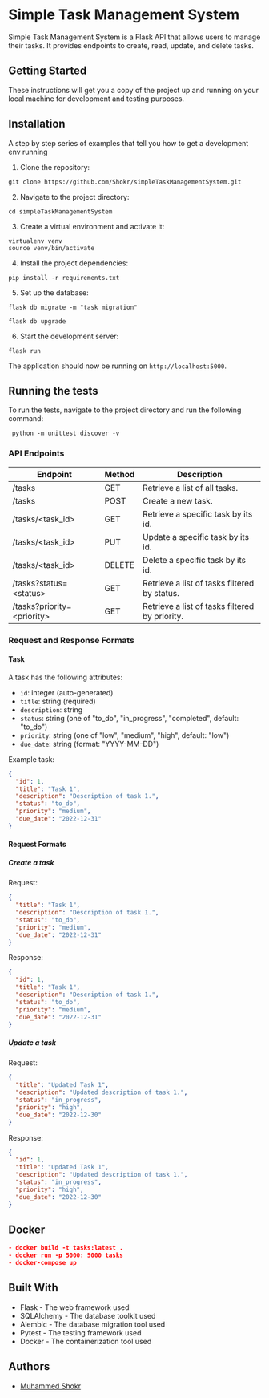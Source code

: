 # Simple Task Management System

Simple Task Management System is a Flask API that allows users to manage their tasks. It provides endpoints to create,
read, update, and delete tasks.

## Getting Started

These instructions will get you a copy of the project up and running on your local machine for development and testing
purposes.

## Installation

A step by step series of examples that tell you how to get a development env running

1. Clone the repository:

```
git clone https://github.com/Shokr/simpleTaskManagementSystem.git
```

2. Navigate to the project directory:

```
cd simpleTaskManagementSystem
```

3. Create a virtual environment and activate it:

```
virtualenv venv
source venv/bin/activate
```

4. Install the project dependencies:

```
pip install -r requirements.txt
```

5. Set up the database:

```
flask db migrate -m "task migration"

flask db upgrade
```

6. Start the development server:

```
flask run
```

The application should now be running on `http://localhost:5000`.

## Running the tests

To run the tests, navigate to the project directory and run the following command:

```
 python -m unittest discover -v 
```

### API Endpoints

| Endpoint                    | Method | Description                                    |
|-----------------------------|--------|------------------------------------------------|
| /tasks                      | GET    | Retrieve a list of all tasks.                  |
| /tasks                      | POST   | Create a new task.                             |
| /tasks/\<task_id>           | GET    | Retrieve a specific task by its id.            |
| /tasks/\<task_id>           | PUT    | Update a specific task by its id.              |
| /tasks/\<task_id>           | DELETE | Delete a specific task by its id.              |
| /tasks?status=\<status>     | GET    | Retrieve a list of tasks filtered by status.   |
| /tasks?priority=\<priority> | GET    | Retrieve a list of tasks filtered by priority. |

### Request and Response Formats

#### Task

A task has the following attributes:

- `id`: integer (auto-generated)
- `title`: string (required)
- `description`: string
- `status`: string (one of "to_do", "in_progress", "completed", default: "to_do")
- `priority`: string (one of "low", "medium", "high", default: "low")
- `due_date`: string (format: "YYYY-MM-DD")

Example task:

```json
{
  "id": 1,
  "title": "Task 1",
  "description": "Description of task 1.",
  "status": "to_do",
  "priority": "medium",
  "due_date": "2022-12-31"
}
```

#### Request Formats

##### Create a task

Request:

```json
{
  "title": "Task 1",
  "description": "Description of task 1.",
  "status": "to_do",
  "priority": "medium",
  "due_date": "2022-12-31"
}
```

Response:

```json
{
  "id": 1,
  "title": "Task 1",
  "description": "Description of task 1.",
  "status": "to_do",
  "priority": "medium",
  "due_date": "2022-12-31"
}
```

##### Update a task

Request:

```json
{
  "title": "Updated Task 1",
  "description": "Updated description of task 1.",
  "status": "in_progress",
  "priority": "high",
  "due_date": "2022-12-30"
}
```

Response:

```json
{
  "id": 1,
  "title": "Updated Task 1",
  "description": "Updated description of task 1.",
  "status": "in_progress",
  "priority": "high",
  "due_date": "2022-12-30"
}
```

## Docker

```json
- docker build -t tasks:latest .
- docker run -p 5000: 5000 tasks
- docker-compose up
```

## Built With

- Flask - The web framework used
- SQLAlchemy - The database toolkit used
- Alembic - The database migration tool used
- Pytest - The testing framework used
- Docker - The containerization tool used

## Authors

- [Muhammed Shokr](https://github.com/Shokr/)
